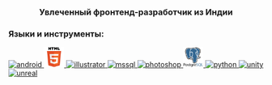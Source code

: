 <h3 align = "center"> Увлеченный фронтенд-разработчик из Индии </h3>


<h3 align = "left"> Языки и инструменты: </h3>
<p align = "left"> <a href="https://developer.android.com" target="_blank"> <img src = "https://raw.githubusercontent.com/devicons/devicon/master/ icons / android / android-original-wordmark.svg "alt =" android "width =" 40 "height =" 40 "/> </a> <a href =" https://www.w3.org/html/ "target =" _ blank "> <img src =" https://raw.githubusercontent.com/devicons/devicon/master/icons/html5/html5-original-wordmark.svg "alt =" html5 "width =" 40 " height = "40" /> </a> <a href="https://www.adobe.com/in/products/illustrator.html" target="_blank"> <img src = "https: // www .vectorlogo.zone / logos / adobe_illustrator / adobe_illustrator-icon.svg "alt =" illustrator "width =" 40 "height =" 40 "/> </a> <a href =" https://www.microsoft.com/en- us / sql-server "target =" _ blank "> <img src =" https://cdn.worldvectorlogo.com/logos/microsoft-sql-server.svg "alt =" mssql "width =" 40 "height =" 40 "/> </a> <a href="https://www.photoshop.com/en" target="_blank"> <img src =" https://raw.githubusercontent.com/devicons/devicon/ master / icons / photoshop / photoshop-line.svg "alt =" photoshop "width =" 40 "height =" 40 "/> </a> <a href =" https://www.postgresql.org "target = "_blank "> <img src =" https://raw.githubusercontent.com/devicons/devicon/master/icons/postgresql/postgresql-original-wordmark.svg "alt =" postgresql "width =" 40 "height =" 40 "/> </a> <a href="https://www.python.org" target="_blank"> <img src =" https://raw.githubusercontent.com/devicons/devicon/master/icons /python/python-original.svg "alt =" python "width =" 40 "height =" 40 "/> </a> <a href="https://unity.com/" target="_blank"> <img src = "https://www.vectorlogo.zone/logos/unity3d/unity3d-icon.svg" alt = "unity" width = "40" height = "40" /> </a> <a href = "https://unrealengine.com/" target = "_ blank"> <img src = "https://raw.githubusercontent.com/kenangundogan/fontisto/036b7eca71aab1bef8e6a0518f7329f13ed62f6b/icons/svreal-eng/brand/. svg "alt =" unreal "width =" 40 "height =" 40 "/> </a> </p>
